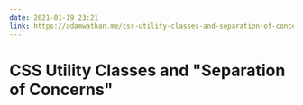 ```yaml
---
date: 2021-01-19 23:21
link: https://adamwathan.me/css-utility-classes-and-separation-of-concerns/
---
```


# CSS Utility Classes and "Separation of Concerns" 